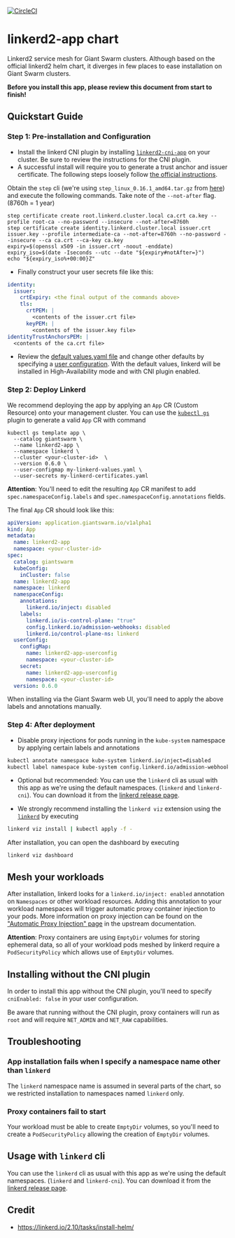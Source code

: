 [![CircleCI](https://circleci.com/gh/giantswarm/linkerd2-app.svg?style=shield)](https://circleci.com/gh/giantswarm/linkerd2-app)

# linkerd2-app chart

Linkerd2 service mesh for Giant Swarm clusters. Although based on the official linkerd2 helm chart,
it diverges in few places to ease installation on Giant Swarm clusters.

**Before you install this app, please review this document from start to finish!**

## Quickstart Guide

### Step 1: Pre-installation and Configuration

- Install the linkerd CNI plugin by installing [`linkerd2-cni-app`](https://github.com/giantswarm/linkerd2-cni-app) on your cluster. Be sure to review the instructions for the CNI plugin.
- A successful install will require you to generate a trust anchor and issuer certificate. The following steps loosely follow [the official instructions](https://linkerd.io/2.10/tasks/generate-certificates/).

Obtain the `step` cli (we're using `step_linux_0.16.1_amd64.tar.gz` from [here](https://github.com/smallstep/cli/releases/tag/v0.16.1)) and execute the following commands. Take note of the `--not-after` flag. (8760h = 1 year)

```
step certificate create root.linkerd.cluster.local ca.crt ca.key --profile root-ca --no-password --insecure --not-after=8760h
step certificate create identity.linkerd.cluster.local issuer.crt issuer.key --profile intermediate-ca --not-after=8760h --no-password --insecure --ca ca.crt --ca-key ca.key
expiry=$(openssl x509 -in issuer.crt -noout -enddate)
expiry_iso=$(date -Iseconds --utc --date "${expiry#notAfter=}")
echo "${expiry_iso%+00:00}Z"
```

- Finally construct your user secrets file like this:

```yaml
identity:
  issuer:
    crtExpiry: <the final output of the commands above>
    tls:
      crtPEM: |
        <contents of the issuer.crt file>
      keyPEM: |
        <contents of the issuer.key file>
identityTrustAnchorsPEM: |
  <contents of the ca.crt file>
```

- Review the [default values.yaml file](helm/linkerd2-app/values.yaml) and change
other defaults by specifying a [user configuration](https://docs.giantswarm.io/app-platform/app-configuration/). With the default values, linkerd will be installed in High-Availability mode and with CNI plugin enabled.

### Step 2: Deploy Linkerd

We recommend deploying the app by applying an `App` CR (Custom Resource) onto your management cluster. You can use the [`kubectl gs`](https://docs.giantswarm.io/ui-api/kubectl-gs/) plugin to generate a valid `App` CR with command

```
kubectl gs template app \
  --catalog giantswarm \
  --name linkerd2-app \
  --namespace linkerd \
  --cluster <your-cluster-id>  \
  --version 0.6.0 \
  --user-configmap my-linkerd-values.yaml \
  --user-secrets my-linkerd-certificates.yaml
```

**Attention**: You'll need to edit the resulting `App` CR manifest to add `spec.namespaceConfig.labels` and `spec.namespaceConfig.annotations` fields.

The final `App` CR should look like this:

```yaml
apiVersion: application.giantswarm.io/v1alpha1
kind: App
metadata:
  name: linkerd2-app
  namespace: <your-cluster-id>
spec:
  catalog: giantswarm
  kubeConfig:
    inCluster: false
  name: linkerd2-app
  namespace: linkerd
  namespaceConfig:
    annotations:
      linkerd.io/inject: disabled
    labels:
      linkerd.io/is-control-plane: "true"
      config.linkerd.io/admission-webhooks: disabled
      linkerd.io/control-plane-ns: linkerd
  userConfig:
    configMap:
      name: linkerd2-app-userconfig
      namespace: <your-cluster-id>
    secret:
      name: linkerd2-app-userconfig
      namespace: <your-cluster-id>
  version: 0.6.0

```

When installing via the Giant Swarm web UI, you'll need to apply the above labels and annotations manually.

### Step 4: After deployment

- Disable proxy injections for pods running in the `kube-system` namespace by applying certain labels and annotations

```bash
kubectl annotate namespace kube-system linkerd.io/inject=disabled
kubectl label namespace kube-system config.linkerd.io/admission-webhooks=disabled
```

- Optional but recommended: You can use the `linkerd` cli as usual with this app as we're using the default namespaces. (`linkerd` and `linkerd-cni`). You can download it from the [linkerd release page](https://github.com/linkerd/linkerd2/releases/tag/stable-2.10.2).

- We strongly recommend installing the `linkerd viz` extension using the [`linkerd`](#usage-with-linkerd-cli) by executing

```bash
linkerd viz install | kubectl apply -f -
```

After installation, you can open the dashboard by executing

```
linkerd viz dashboard
```

## Mesh your workloads

After installation, linkerd looks for a `linkerd.io/inject: enabled` annotation on `Namespaces` or other workload resources. Adding this annotation to your workload namespaces will trigger automatic proxy container injection to your pods. More information on proxy injection can be found on the ["Automatic Proxy Injection" page](https://linkerd.io/2.10/features/proxy-injection/) in the upstream documentation.

**Attention**: Proxy containers are using `EmptyDir` volumes for storing ephemeral data, so all of your workload pods meshed by linkerd require a `PodSecurityPolicy` which allows use of `EmptyDir` volumes.

## Installing without the CNI plugin

In order to install this app without the CNI plugin, you'll need to specify `cniEnabled: false` in your user configuration.

Be aware that running without the CNI plugin, proxy containers will run as `root` and will require `NET_ADMIN` and `NET_RAW` capabilities.

## Troubleshooting

### App installation fails when I specify a namespace name other than `linkerd`

The `linkerd` namespace name is assumed in several parts of the chart, so we restricted installation to namespaces named `linkerd` only.

### Proxy containers fail to start

Your workload must be able to create `EmptyDir` volumes, so you'll need to create a `PodSecurityPolicy` allowing the creation of `EmptyDir` volumes.

## Usage with `linkerd` cli

You can use the `linkerd` cli as usual with this app as we're using the default namespaces. (`linkerd` and `linkerd-cni`). You can download it from the [linkerd release page](https://github.com/linkerd/linkerd2/releases/tag/stable-2.10.2).

## Credit

* https://linkerd.io/2.10/tasks/install-helm/
